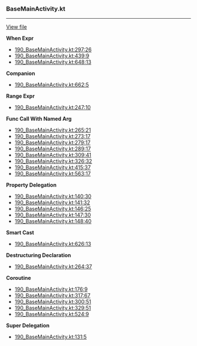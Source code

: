 ### BaseMainActivity.kt
---
[View file](../files/190_BaseMainActivity.kt)

**When Expr**

 - [190_BaseMainActivity.kt:297:26](../files/190_BaseMainActivity.kt#L297)
 - [190_BaseMainActivity.kt:439:9](../files/190_BaseMainActivity.kt#L439)
 - [190_BaseMainActivity.kt:648:13](../files/190_BaseMainActivity.kt#L648)

**Companion**

 - [190_BaseMainActivity.kt:662:5](../files/190_BaseMainActivity.kt#L662)

**Range Expr**

 - [190_BaseMainActivity.kt:247:10](../files/190_BaseMainActivity.kt#L247)

**Func Call With Named Arg**

 - [190_BaseMainActivity.kt:265:21](../files/190_BaseMainActivity.kt#L265)
 - [190_BaseMainActivity.kt:273:17](../files/190_BaseMainActivity.kt#L273)
 - [190_BaseMainActivity.kt:279:17](../files/190_BaseMainActivity.kt#L279)
 - [190_BaseMainActivity.kt:289:17](../files/190_BaseMainActivity.kt#L289)
 - [190_BaseMainActivity.kt:309:41](../files/190_BaseMainActivity.kt#L309)
 - [190_BaseMainActivity.kt:326:32](../files/190_BaseMainActivity.kt#L326)
 - [190_BaseMainActivity.kt:415:37](../files/190_BaseMainActivity.kt#L415)
 - [190_BaseMainActivity.kt:563:17](../files/190_BaseMainActivity.kt#L563)

**Property Delegation**

 - [190_BaseMainActivity.kt:140:30](../files/190_BaseMainActivity.kt#L140)
 - [190_BaseMainActivity.kt:141:32](../files/190_BaseMainActivity.kt#L141)
 - [190_BaseMainActivity.kt:146:25](../files/190_BaseMainActivity.kt#L146)
 - [190_BaseMainActivity.kt:147:30](../files/190_BaseMainActivity.kt#L147)
 - [190_BaseMainActivity.kt:148:40](../files/190_BaseMainActivity.kt#L148)

**Smart Cast**

 - [190_BaseMainActivity.kt:626:13](../files/190_BaseMainActivity.kt#L626)

**Destructuring Declaration**

 - [190_BaseMainActivity.kt:264:37](../files/190_BaseMainActivity.kt#L264)

**Coroutine**

 - [190_BaseMainActivity.kt:176:9](../files/190_BaseMainActivity.kt#L176)
 - [190_BaseMainActivity.kt:317:67](../files/190_BaseMainActivity.kt#L317)
 - [190_BaseMainActivity.kt:300:51](../files/190_BaseMainActivity.kt#L300)
 - [190_BaseMainActivity.kt:329:51](../files/190_BaseMainActivity.kt#L329)
 - [190_BaseMainActivity.kt:524:9](../files/190_BaseMainActivity.kt#L524)

**Super Delegation**

 - [190_BaseMainActivity.kt:131:5](../files/190_BaseMainActivity.kt#L131)
